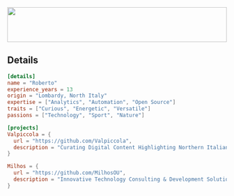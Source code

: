 <img src="https://github.com/robimalco/robimalco/blob/master/32765410_10215885653635191_5883101474547826688_o.jpg" width="100%" height="80">
<h2>
 Details
</h2>

```toml
[details]
name = "Roberto"
experience_years = 13
origin = "Lombardy, North Italy"
expertise = ["Analytics", "Automation", "Open Source"]
traits = ["Curious", "Energetic", "Versatile"]
passions = ["Technology", "Sport", "Nature"]

[projects]
Valpiccola = {
  url = "https://github.com/Valpiccola",
  description = "Curating Digital Content Highlighting Northern Italian Tourism"
}

Milhos = {
  url = "https://github.com/MilhosOU",
  description = "Innovative Technology Consulting & Development Solutions"
}
```
